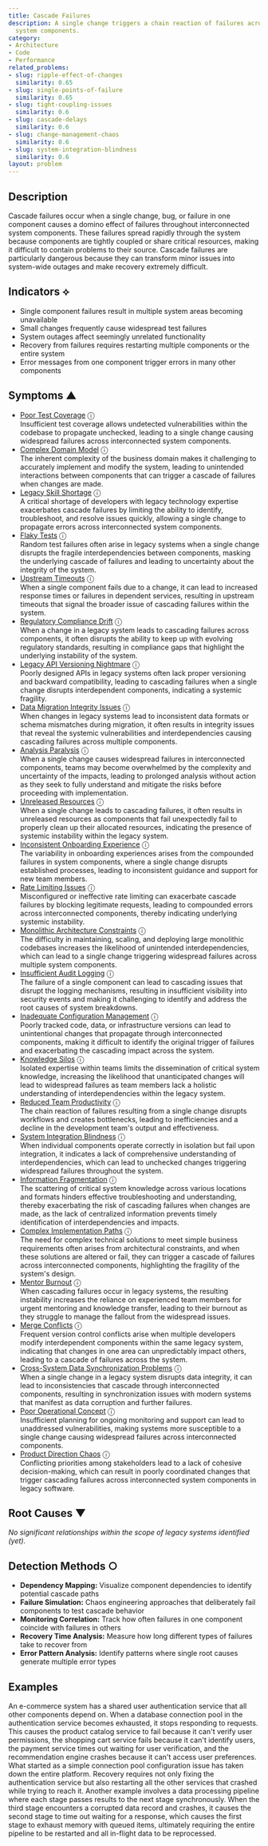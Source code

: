 ```yaml
---
title: Cascade Failures
description: A single change triggers a chain reaction of failures across multiple
  system components.
category:
- Architecture
- Code
- Performance
related_problems:
- slug: ripple-effect-of-changes
  similarity: 0.65
- slug: single-points-of-failure
  similarity: 0.65
- slug: tight-coupling-issues
  similarity: 0.6
- slug: cascade-delays
  similarity: 0.6
- slug: change-management-chaos
  similarity: 0.6
- slug: system-integration-blindness
  similarity: 0.6
layout: problem
---
```


## Description

Cascade failures occur when a single change, bug, or failure in one component causes a domino effect of failures throughout interconnected system components. These failures spread rapidly through the system because components are tightly coupled or share critical resources, making it difficult to contain problems to their source. Cascade failures are particularly dangerous because they can transform minor issues into system-wide outages and make recovery extremely difficult.


## Indicators ⟡
- Single component failures result in multiple system areas becoming unavailable
- Small changes frequently cause widespread test failures
- System outages affect seemingly unrelated functionality
- Recovery from failures requires restarting multiple components or the entire system
- Error messages from one component trigger errors in many other components


## Symptoms ▲

- [Poor Test Coverage](poor-test-coverage.md) <span class="info-tooltip" title="Confidence: 0.566, Strength: 0.796">ⓘ</span>
<br/>  Insufficient test coverage allows undetected vulnerabilities within the codebase to propagate unchecked, leading to a single change causing widespread failures across interconnected system components.
- [Complex Domain Model](complex-domain-model.md) <span class="info-tooltip" title="Confidence: 0.555, Strength: 0.796">ⓘ</span>
<br/>  The inherent complexity of the business domain makes it challenging to accurately implement and modify the system, leading to unintended interactions between components that can trigger a cascade of failures when changes are made.
- [Legacy Skill Shortage](legacy-skill-shortage.md) <span class="info-tooltip" title="Confidence: 0.541, Strength: 0.842">ⓘ</span>
<br/>  A critical shortage of developers with legacy technology expertise exacerbates cascade failures by limiting the ability to identify, troubleshoot, and resolve issues quickly, allowing a single change to propagate errors across interconnected system components.
- [Flaky Tests](flaky-tests.md) <span class="info-tooltip" title="Confidence: 0.523, Strength: 0.806">ⓘ</span>
<br/>  Random test failures often arise in legacy systems when a single change disrupts the fragile interdependencies between components, masking the underlying cascade of failures and leading to uncertainty about the integrity of the system.
- [Upstream Timeouts](upstream-timeouts.md) <span class="info-tooltip" title="Confidence: 0.485, Strength: 0.767">ⓘ</span>
<br/>  When a single component fails due to a change, it can lead to increased response times or failures in dependent services, resulting in upstream timeouts that signal the broader issue of cascading failures within the system.
- [Regulatory Compliance Drift](regulatory-compliance-drift.md) <span class="info-tooltip" title="Confidence: 0.472, Strength: 0.802">ⓘ</span>
<br/>  When a change in a legacy system leads to cascading failures across components, it often disrupts the ability to keep up with evolving regulatory standards, resulting in compliance gaps that highlight the underlying instability of the system.
- [Legacy API Versioning Nightmare](legacy-api-versioning-nightmare.md) <span class="info-tooltip" title="Confidence: 0.471, Strength: 0.871">ⓘ</span>
<br/>  Poorly designed APIs in legacy systems often lack proper versioning and backward compatibility, leading to cascading failures when a single change disrupts interdependent components, indicating a systemic fragility.
- [Data Migration Integrity Issues](data-migration-integrity-issues.md) <span class="info-tooltip" title="Confidence: 0.471, Strength: 0.859">ⓘ</span>
<br/>  When changes in legacy systems lead to inconsistent data formats or schema mismatches during migration, it often results in integrity issues that reveal the systemic vulnerabilities and interdependencies causing cascading failures across multiple components.
- [Analysis Paralysis](analysis-paralysis.md) <span class="info-tooltip" title="Confidence: 0.461, Strength: 0.874">ⓘ</span>
<br/>  When a single change causes widespread failures in interconnected components, teams may become overwhelmed by the complexity and uncertainty of the impacts, leading to prolonged analysis without action as they seek to fully understand and mitigate the risks before proceeding with implementation.
- [Unreleased Resources](unreleased-resources.md) <span class="info-tooltip" title="Confidence: 0.433, Strength: 0.753">ⓘ</span>
<br/>  When a single change leads to cascading failures, it often results in unreleased resources as components that fail unexpectedly fail to properly clean up their allocated resources, indicating the presence of systemic instability within the legacy system.
- [Inconsistent Onboarding Experience](inconsistent-onboarding-experience.md) <span class="info-tooltip" title="Confidence: 0.379, Strength: 0.791">ⓘ</span>
<br/>  The variability in onboarding experiences arises from the compounded failures in system components, where a single change disrupts established processes, leading to inconsistent guidance and support for new team members.
- [Rate Limiting Issues](rate-limiting-issues.md) <span class="info-tooltip" title="Confidence: 0.372, Strength: 0.803">ⓘ</span>
<br/>  Misconfigured or ineffective rate limiting can exacerbate cascade failures by blocking legitimate requests, leading to compounded errors across interconnected components, thereby indicating underlying systemic instability.
- [Monolithic Architecture Constraints](monolithic-architecture-constraints.md) <span class="info-tooltip" title="Confidence: 0.370, Strength: 0.807">ⓘ</span>
<br/>  The difficulty in maintaining, scaling, and deploying large monolithic codebases increases the likelihood of unintended interdependencies, which can lead to a single change triggering widespread failures across multiple system components.
- [Insufficient Audit Logging](insufficient-audit-logging.md) <span class="info-tooltip" title="Confidence: 0.367, Strength: 0.804">ⓘ</span>
<br/>  The failure of a single component can lead to cascading issues that disrupt the logging mechanisms, resulting in insufficient visibility into security events and making it challenging to identify and address the root causes of system breakdowns.
- [Inadequate Configuration Management](inadequate-configuration-management.md) <span class="info-tooltip" title="Confidence: 0.367, Strength: 0.818">ⓘ</span>
<br/>  Poorly tracked code, data, or infrastructure versions can lead to unintentional changes that propagate through interconnected components, making it difficult to identify the original trigger of failures and exacerbating the cascading impact across the system.
- [Knowledge Silos](knowledge-silos.md) <span class="info-tooltip" title="Confidence: 0.363, Strength: 0.725">ⓘ</span>
<br/>  Isolated expertise within teams limits the dissemination of critical system knowledge, increasing the likelihood that unanticipated changes will lead to widespread failures as team members lack a holistic understanding of interdependencies within the legacy system.
- [Reduced Team Productivity](reduced-team-productivity.md) <span class="info-tooltip" title="Confidence: 0.352, Strength: 0.841">ⓘ</span>
<br/>  The chain reaction of failures resulting from a single change disrupts workflows and creates bottlenecks, leading to inefficiencies and a decline in the development team's output and effectiveness.
- [System Integration Blindness](system-integration-blindness.md) <span class="info-tooltip" title="Confidence: 0.332, Strength: 0.794">ⓘ</span>
<br/>  When individual components operate correctly in isolation but fail upon integration, it indicates a lack of comprehensive understanding of interdependencies, which can lead to unchecked changes triggering widespread failures throughout the system.
- [Information Fragmentation](information-fragmentation.md) <span class="info-tooltip" title="Confidence: 0.329, Strength: 0.854">ⓘ</span>
<br/>  The scattering of critical system knowledge across various locations and formats hinders effective troubleshooting and understanding, thereby exacerbating the risk of cascading failures when changes are made, as the lack of centralized information prevents timely identification of interdependencies and impacts.
- [Complex Implementation Paths](complex-implementation-paths.md) <span class="info-tooltip" title="Confidence: 0.318, Strength: 0.755">ⓘ</span>
<br/>  The need for complex technical solutions to meet simple business requirements often arises from architectural constraints, and when these solutions are altered or fail, they can trigger a cascade of failures across interconnected components, highlighting the fragility of the system's design.
- [Mentor Burnout](mentor-burnout.md) <span class="info-tooltip" title="Confidence: 0.318, Strength: 0.852">ⓘ</span>
<br/>  When cascading failures occur in legacy systems, the resulting instability increases the reliance on experienced team members for urgent mentoring and knowledge transfer, leading to their burnout as they struggle to manage the fallout from the widespread issues.
- [Merge Conflicts](merge-conflicts.md) <span class="info-tooltip" title="Confidence: 0.312, Strength: 0.758">ⓘ</span>
<br/>  Frequent version control conflicts arise when multiple developers modify interdependent components within the same legacy system, indicating that changes in one area can unpredictably impact others, leading to a cascade of failures across the system.
- [Cross-System Data Synchronization Problems](cross-system-data-synchronization-problems.md) <span class="info-tooltip" title="Confidence: 0.312, Strength: 0.722">ⓘ</span>
<br/>  When a single change in a legacy system disrupts data integrity, it can lead to inconsistencies that cascade through interconnected components, resulting in synchronization issues with modern systems that manifest as data corruption and further failures.
- [Poor Operational Concept](poor-operational-concept.md) <span class="info-tooltip" title="Confidence: 0.309, Strength: 0.860">ⓘ</span>
<br/>  Insufficient planning for ongoing monitoring and support can lead to unaddressed vulnerabilities, making systems more susceptible to a single change causing widespread failures across interconnected components.
- [Product Direction Chaos](product-direction-chaos.md) <span class="info-tooltip" title="Confidence: 0.301, Strength: 0.810">ⓘ</span>
<br/>  Conflicting priorities among stakeholders lead to a lack of cohesive decision-making, which can result in poorly coordinated changes that trigger cascading failures across interconnected system components in legacy software.

## Root Causes ▼

*No significant relationships within the scope of legacy systems identified (yet).*

## Detection Methods ○
- **Dependency Mapping:** Visualize component dependencies to identify potential cascade paths
- **Failure Simulation:** Chaos engineering approaches that deliberately fail components to test cascade behavior
- **Monitoring Correlation:** Track how often failures in one component coincide with failures in others
- **Recovery Time Analysis:** Measure how long different types of failures take to recover from
- **Error Pattern Analysis:** Identify patterns where single root causes generate multiple error types


## Examples

An e-commerce system has a shared user authentication service that all other components depend on. When a database connection pool in the authentication service becomes exhausted, it stops responding to requests. This causes the product catalog service to fail because it can't verify user permissions, the shopping cart service fails because it can't identify users, the payment service times out waiting for user verification, and the recommendation engine crashes because it can't access user preferences. What started as a simple connection pool configuration issue has taken down the entire platform. Recovery requires not only fixing the authentication service but also restarting all the other services that crashed while trying to reach it. Another example involves a data processing pipeline where each stage passes results to the next stage synchronously. When the third stage encounters a corrupted data record and crashes, it causes the second stage to time out waiting for a response, which causes the first stage to exhaust memory with queued items, ultimately requiring the entire pipeline to be restarted and all in-flight data to be reprocessed.
